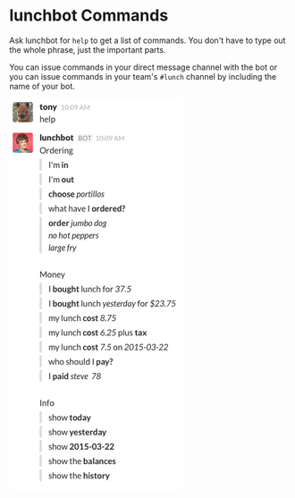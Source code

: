 # lunchbot Commands

Ask lunchbot for `help` to get a list of commands. You don't have to type out the whole phrase, just the important parts.

You can issue commands in your direct message channel with the bot or you can issue commands in your team's `#lunch` channel by including the name of your bot.

![](help.png "")
